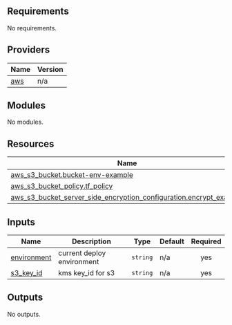 <!-- BEGIN_TF_DOCS -->
## Requirements

No requirements.

## Providers

| Name | Version |
|------|---------|
| <a name="provider_aws"></a> [aws](#provider\_aws) | n/a |

## Modules

No modules.

## Resources

| Name | Type |
|------|------|
| [aws_s3_bucket.bucket-env-example](https://registry.terraform.io/providers/hashicorp/aws/latest/docs/resources/s3_bucket) | resource |
| [aws_s3_bucket_policy.tf_policy](https://registry.terraform.io/providers/hashicorp/aws/latest/docs/resources/s3_bucket_policy) | resource |
| [aws_s3_bucket_server_side_encryption_configuration.encrypt_example](https://registry.terraform.io/providers/hashicorp/aws/latest/docs/resources/s3_bucket_server_side_encryption_configuration) | resource |

## Inputs

| Name | Description | Type | Default | Required |
|------|-------------|------|---------|:--------:|
| <a name="input_environment"></a> [environment](#input\_environment) | current deploy environment | `string` | n/a | yes |
| <a name="input_s3_key_arn"></a> [s3\_key\_id](#input\_s3\_key\_id) | kms key\_id for s3 | `string` | n/a | yes |

## Outputs

No outputs.
<!-- END_TF_DOCS -->